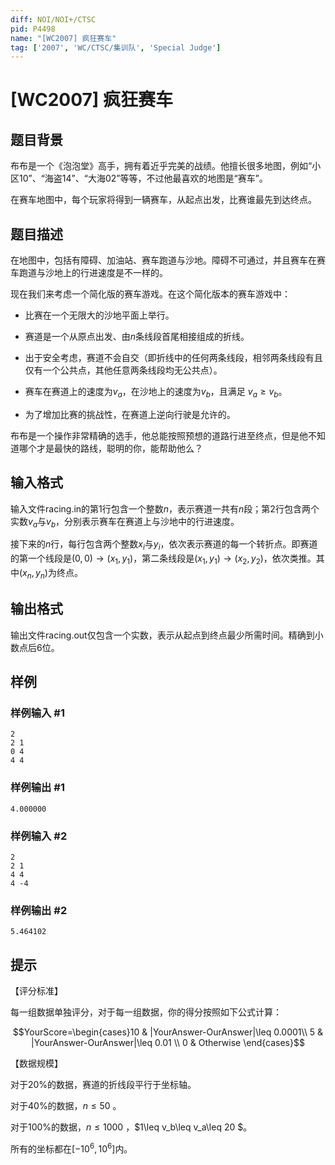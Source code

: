 ```yaml
---
diff: NOI/NOI+/CTSC
pid: P4498
name: "[WC2007] 疯狂赛车"
tag: ['2007', 'WC/CTSC/集训队', 'Special Judge']
---
```

# [WC2007] 疯狂赛车
## 题目背景

布布是一个《泡泡堂》高手，拥有着近乎完美的战绩。他擅长很多地图，例如“小区10”、“海盗14”、“大海02”等等，不过他最喜欢的地图是“赛车”。

在赛车地图中，每个玩家将得到一辆赛车，从起点出发，比赛谁最先到达终点。

## 题目描述

在地图中，包括有障碍、加油站、赛车跑道与沙地。障碍不可通过，并且赛车在赛车跑道与沙地上的行进速度是不一样的。

现在我们来考虑一个简化版的赛车游戏。在这个简化版本的赛车游戏中：

* 比赛在一个无限大的沙地平面上举行。

* 赛道是一个从原点出发、由$n$条线段首尾相接组成的折线。

* 出于安全考虑，赛道不会自交（即折线中的任何两条线段，相邻两条线段有且仅有一个公共点，其他任意两条线段均无公共点）。

* 赛车在赛道上的速度为$v_a$，在沙地上的速度为$v_b$，且满足 $v_a\geq v_b$。

* 为了增加比赛的挑战性，在赛道上逆向行驶是允许的。

布布是一个操作非常精确的选手，他总能按照预想的道路行进至终点，但是他不知道哪个才是最快的路线，聪明的你，能帮助他么？
## 输入格式

输入文件racing.in的第1行包含一个整数$n$，表示赛道一共有$n$段；第2行包含两个实数$v_a$与$v_b$，分别表示赛车在赛道上与沙地中的行进速度。

接下来的$n$行，每行包含两个整数$x_i$与$y_i$，依次表示赛道的每一个转折点。即赛道的第一个线段是$(0,0)\rightarrow (x_1 , y_1)$，第二条线段是$(x_1 , y_1)\rightarrow ( x_2 , y_2)$，依次类推。其中$(x_n , y_n)$为终点。
## 输出格式

输出文件racing.out仅包含一个实数，表示从起点到终点最少所需时间。精确到小数点后6位。
## 样例

### 样例输入 #1
```
2
2 1
0 4
4 4
```
### 样例输出 #1
```
4.000000
```
### 样例输入 #2
```
2
2 1
4 4
4 -4
```
### 样例输出 #2
```
5.464102
```
## 提示

【评分标准】

每一组数据单独评分，对于每一组数据，你的得分按照如下公式计算：

$$YourScore=\begin{cases}10 &  |YourAnswer-OurAnswer|\leq 0.0001\\  5  & |YourAnswer-OurAnswer|\leq 0.01 \\ 0 &    Otherwise \end{cases}$$

【数据规模】

对于20%的数据，赛道的折线段平行于坐标轴。

对于40%的数据，$n\leq 50$ 。

对于100%的数据，$n\leq 1000$ ，$1\leq v_b\leq v_a\leq 20 $。

所有的坐标都在$[-10^6 , 10^6]$内。

